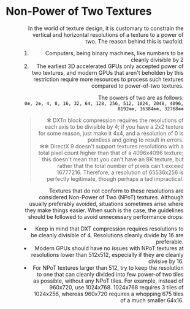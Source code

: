 # Non-Power of Two Textures
<figure align="right" src="https://cdn.discordapp.com/attachments/717427407690137680/936414494467428393/Lando_General_UVs_1.png" alt="Lando_General_GenericJedi's texture, with UVs visible" width="256" title="The GenericJedi version of Better UVs Lando_General V3 uses a non-power of two vertical resolution to make room for leg printing UVs" />

In the world of texture design, it is customary to constrain the vertical and horizontal resolutions of a texture to a power of two. The reason behind this is twofold: 
1. Computers, being binary machines, like numbers to be cleanly divisible by 2
2. The earliest 3D accelerated GPUs only accepted power of two textures, and modern GPUs that aren't beholden by this restriction require more resources to process such textures compared to power-of-two textures.

The powers of two are as follows:<br/>
`0✻, 2✻, 4, 8, 16, 32, 64, 128, 256, 512, 1024, 2048, 4096, 8192✻✻, 16384✻✻, 32768✻✻`
> ✻ DXTn block compression requires the resolutions of each axis to be divisible by 4; if you have a 2x2 texture for some reason, just make it 4x4, and a resolution of 0 is pointless and going to result in errors. <br/>
> ✻✻ DirectX 9 doesn't support textures resolutions with a total pixel count higher than that of a 4096x4096 texture; this doesn't mean that you can't have an 8K texture, but rather that the total number of pixels can't exceed 16777216. Therefore, a resolution of 
65536x256 is perfectly legitimate, though perhaps a tad impractical. 

Textures that do not conform to these resolutions are considered Non-Power of Two (NPoT) textures. 
Although usually preferably avoided, situations sometimes arise where they make things easier. When such is the case, the guidelines should be followed to avoid unnecessary performance drops: 
* Keep in mind that DXT compression requires resolutions to be cleanly divisible of 4. Resolutions cleanly divide by 16 are preferable. 
* Modern GPUs should have no issues with NPoT textures at resolutions lower than 512x512, especially if they are cleanly divisive by 16. 
* For NPoT textures larger than 512, try to keep the resolution to one that can cleanly divided into few power-of two tiles as possible, without any NPoT tiles. For example, instead of 960x720, use 1024x768. 1024x768 requires 3 tiles of 1024x256, whereas 960x720 requires a whopping 675 tiles of a much smaller 64x16. 
